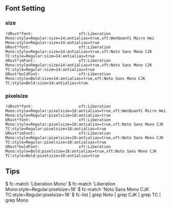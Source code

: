 
## Font Setting

### size

```
!URxvt*font:                 	xft:Liberation Mono:style=Regular:size=14:antialias=true,xft:WenQuanYi Micro Hei Mono:style=Regular:size=14:antialias=true
URxvt*font:                 	xft:Liberation Mono:style=Regular:size=14:antialias=true,xft:Noto Sans Mono CJK TC:style=Regular:size=14:antialias=true
URxvt*imFont:               	xft:Liberation Mono:style=Regular:size=14:antialias=true,xft:Noto Sans Mono CJK TC:style=Regular:size=14:antialias=true
URxvt*boldFont:             	xft:Liberation Mono:style=Bold:size=14:antialias=true,xft:Noto Sans Mono CJK TC:style=Bold:size=14:antialias=true
```

### pixelsize

```
!URxvt*font:                 	xft:Liberation Mono:style=Regular:pixelsize=18:antialias=true,xft:WenQuanYi Micro Hei Mono:style=Regular:pixelsize=18:antialias=true
URxvt*font:                 	xft:Liberation Mono:style=Regular:pixelsize=18:antialias=true,xft:Noto Sans Mono CJK TC:style=Regular:pixelsize=18:antialias=true
URxvt*imFont:               	xft:Liberation Mono:style=Regular:pixelsize=18:antialias=true,xft:Noto Sans Mono CJK TC:style=Regular:pixelsize=18:antialias=true
URxvt*boldFont:             	xft:Liberation Mono:style=Bold:pixelsize=18:antialias=true,xft:Noto Sans Mono CJK TC:style=Bold:pixelsize=18:antialias=true
```


## Tips


$ fc-match 'Liberation Mono'
$ fc-match 'Liberation Mono:style=Regular:pixelsize=18'
$ fc-match 'Noto Sans Mono CJK TC:style=Regular:pixelsize=18'
$ fc-list | grep Noto | grep CJK | grep TC | grep Mono
